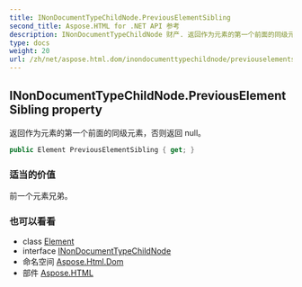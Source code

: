 ```yaml
---
title: INonDocumentTypeChildNode.PreviousElementSibling
second_title: Aspose.HTML for .NET API 参考
description: INonDocumentTypeChildNode 财产. 返回作为元素的第一个前面的同级元素否则返回 null
type: docs
weight: 20
url: /zh/net/aspose.html.dom/inondocumenttypechildnode/previouselementsibling/
---
```

## INonDocumentTypeChildNode.PreviousElementSibling property

返回作为元素的第一个前面的同级元素，否则返回 null。

```csharp
public Element PreviousElementSibling { get; }
```

### 适当的价值

前一个元素兄弟。

### 也可以看看

* class [Element](../../element/)
* interface [INonDocumentTypeChildNode](../)
* 命名空间 [Aspose.Html.Dom](../../inondocumenttypechildnode/)
* 部件 [Aspose.HTML](../../../)


